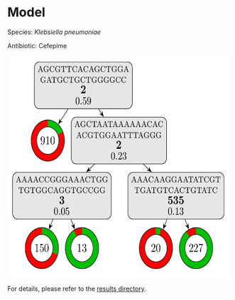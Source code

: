 
# Model

Species: *Klebsiella pneumoniae*

Antibiotic: Cefepime

<img src="./model.png" width=500 height=500 />

For details, please refer to the [results directory](../../../../../results/cart_b/klebsiella%20pneumoniae/cefepime/repeat_5/).

